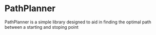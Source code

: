 # PathPlanner
PathPlanner is a simple library designed to aid in finding the optimal path between a starting and stoping point
